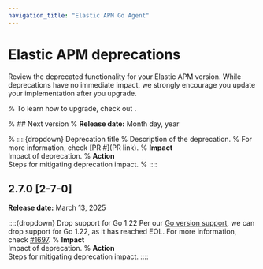 ```yaml
---
navigation_title: "Elastic APM Go Agent"
---
```


# Elastic APM deprecations

Review the deprecated functionality for your Elastic APM version. While deprecations have no immediate impact, we strongly encourage you update your implementation after you upgrade.

% To learn how to upgrade, check out <upgrade docs>.

% ## Next version
% **Release date:** Month day, year

% ::::{dropdown} Deprecation title
% Description of the deprecation.
% For more information, check [PR #](PR link).
% **Impact**<br> Impact of deprecation.
% **Action**<br> Steps for mitigating deprecation impact.
% ::::

## 2.7.0 [2-7-0]
**Release date:** March 13, 2025

::::{dropdown} Drop support for Go 1.22
Per our [Go version support](/reference/supported-technologies.md#supported-tech-go), we can drop support for Go 1.22, as it has reached EOL.
For more information, check [#1697](https://github.com/elastic/apm-agent-go/pull/1697).
% **Impact**<br> Impact of deprecation.
% **Action**<br> Steps for mitigating deprecation impact.
::::
